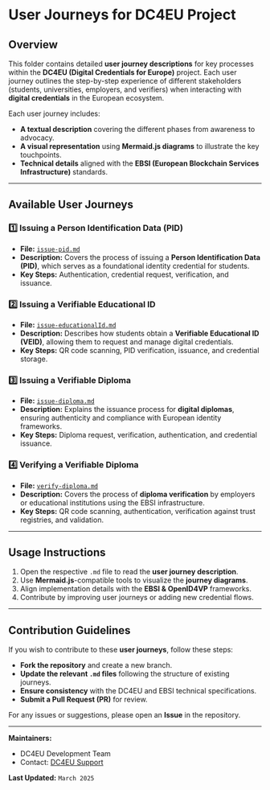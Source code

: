 # User Journeys for DC4EU Project

## Overview

This folder contains detailed **user journey descriptions** for key processes within the **DC4EU (Digital Credentials for Europe)** project. Each user journey outlines the step-by-step experience of different stakeholders (students, universities, employers, and verifiers) when interacting with **digital credentials** in the European ecosystem.

Each user journey includes:
- **A textual description** covering the different phases from awareness to advocacy.
- **A visual representation** using **Mermaid.js diagrams** to illustrate the key touchpoints.
- **Technical details** aligned with the **EBSI (European Blockchain Services Infrastructure)** standards.

---

## Available User Journeys

### 1️⃣ **Issuing a Person Identification Data (PID)**
- **File:** [`issue-pid.md`](./issue-pid.md)
- **Description:** Covers the process of issuing a **Person Identification Data (PID)**, which serves as a foundational identity credential for students.
- **Key Steps:** Authentication, credential request, verification, and issuance.

### 2️⃣ **Issuing a Verifiable Educational ID**
- **File:** [`issue-educationalId.md`](./issue-educationalId.md)
- **Description:** Describes how students obtain a **Verifiable Educational ID (VEID)**, allowing them to request and manage digital credentials.
- **Key Steps:** QR code scanning, PID verification, issuance, and credential storage.

### 3️⃣ **Issuing a Verifiable Diploma**
- **File:** [`issue-diploma.md`](./issue-diploma.md)
- **Description:** Explains the issuance process for **digital diplomas**, ensuring authenticity and compliance with European identity frameworks.
- **Key Steps:** Diploma request, verification, authentication, and credential issuance.

### 4️⃣ **Verifying a Verifiable Diploma**
- **File:** [`verify-diploma.md`](./verify-diploma.md)
- **Description:** Covers the process of **diploma verification** by employers or educational institutions using the EBSI infrastructure.
- **Key Steps:** QR code scanning, authentication, verification against trust registries, and validation.

---

## Usage Instructions

1. Open the respective `.md` file to read the **user journey description**.
2. Use **Mermaid.js**-compatible tools to visualize the **journey diagrams**.
3. Align implementation details with the **EBSI & OpenID4VP** frameworks.
4. Contribute by improving user journeys or adding new credential flows.

---

## Contribution Guidelines

If you wish to contribute to these **user journeys**, follow these steps:
- **Fork the repository** and create a new branch.
- **Update the relevant `.md` files** following the structure of existing journeys.
- **Ensure consistency** with the DC4EU and EBSI technical specifications.
- **Submit a Pull Request (PR)** for review.

For any issues or suggestions, please open an **Issue** in the repository.

---

**Maintainers:**  
- DC4EU Development Team  
- Contact: [DC4EU Support](mailto:support@dc4eu.eu)  

**Last Updated:** `March 2025`

